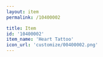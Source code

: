 ```yaml
---
layout: item
permalink: /10400002

title: Item
id: '10400002'
item_name: 'Heart Tattoo'
icon_url: 'customize/00400002.png'
---
```

